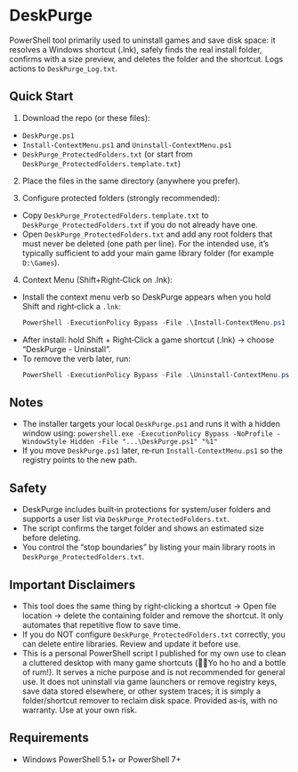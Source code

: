 ﻿# DeskPurge

PowerShell tool primarily used to uninstall games and save disk space: it resolves a Windows shortcut (.lnk), safely finds the real install folder, confirms with a size preview, and deletes the folder and the shortcut. Logs actions to `DeskPurge_Log.txt`.

## Quick Start

1) Download the repo (or these files):
- `DeskPurge.ps1`
- `Install-ContextMenu.ps1` and `Uninstall-ContextMenu.ps1`
- `DeskPurge_ProtectedFolders.txt` (or start from `DeskPurge_ProtectedFolders.template.txt`)

2) Place the files in the same directory (anywhere you prefer).

3) Configure protected folders (strongly recommended):
- Copy `DeskPurge_ProtectedFolders.template.txt` to `DeskPurge_ProtectedFolders.txt` if you do not already have one.
- Open `DeskPurge_ProtectedFolders.txt` and add any root folders that must never be deleted (one path per line). For the intended use, it’s typically sufficient to add your main game library folder (for example `D:\Games`).

4) Context Menu (Shift+Right‑Click on .lnk):
- Install the context menu verb so DeskPurge appears when you hold Shift and right‑click a `.lnk`:
  ```powershell
  PowerShell -ExecutionPolicy Bypass -File .\Install-ContextMenu.ps1
  ```
- After install: hold Shift + Right‑Click a game shortcut (.lnk) → choose “DeskPurge - Uninstall”.
- To remove the verb later, run:
  ```powershell
  PowerShell -ExecutionPolicy Bypass -File .\Uninstall-ContextMenu.ps1
  ```

## Notes
- The installer targets your local `DeskPurge.ps1` and runs it with a hidden window using:
  `powershell.exe -ExecutionPolicy Bypass -NoProfile -WindowStyle Hidden -File "...\DeskPurge.ps1" "%1"`
- If you move `DeskPurge.ps1` later, re‑run `Install-ContextMenu.ps1` so the registry points to the new path.

## Safety

- DeskPurge includes built‑in protections for system/user folders and supports a user list via `DeskPurge_ProtectedFolders.txt`.
- The script confirms the target folder and shows an estimated size before deleting.
- You control the “stop boundaries” by listing your main library roots in `DeskPurge_ProtectedFolders.txt`.

## Important Disclaimers

- This tool does the same thing by right‑clicking a shortcut → Open file location → delete the containing folder and remove the shortcut. It only automates that repetitive flow to save time.
- If you do NOT configure `DeskPurge_ProtectedFolders.txt` correctly, you can delete entire libraries. Review and update it before use.
- This is a personal PowerShell script I published for my own use to clean a cluttered desktop with many game shortcuts (🏴‍☠️Yo ho ho and a bottle of rum!). It serves a niche purpose and is not recommended for general use. It does not uninstall via game launchers or remove registry keys, save data stored elsewhere, or other system traces; it is simply a folder/shortcut remover to reclaim disk space. Provided as‑is, with no warranty. Use at your own risk.

## Requirements

- Windows PowerShell 5.1+ or PowerShell 7+
